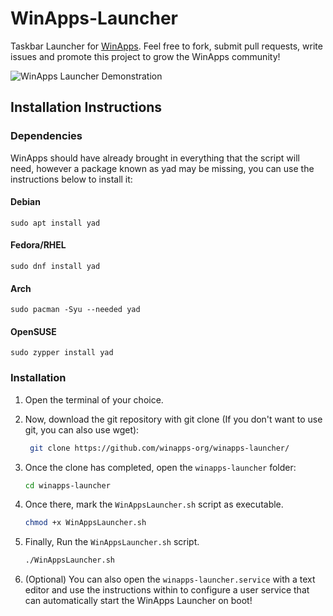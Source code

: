 # WinApps-Launcher
Taskbar Launcher for [WinApps](https://github.com/winapps-org/winapps).
Feel free to fork, submit pull requests, write issues and promote this project to grow the WinApps community!

![WinApps Launcher Demonstration](demo.gif)

## Installation Instructions
### Dependencies
WinApps should have already brought in everything that the script will need, however a package known as yad may be missing, you can use the instructions below to install it:
#### Debian
    sudo apt install yad
#### Fedora/RHEL
    sudo dnf install yad
#### Arch
    sudo pacman -Syu --needed yad
#### OpenSUSE
    sudo zypper install yad
    
### Installation
1. Open the terminal of your choice.

2. Now, download the git repository with git clone (If you don't want to use git, you can also use wget):
   ```bash
    git clone https://github.com/winapps-org/winapps-launcher/
    ```

3. Once the clone has completed, open the `winapps-launcher` folder:
    ```bash
    cd winapps-launcher
    ```

3. Once there, mark the `WinAppsLauncher.sh` script as executable. 
    ```bash
    chmod +x WinAppsLauncher.sh
    ```

4. Finally, Run the `WinAppsLauncher.sh` script.
    ```bash
    ./WinAppsLauncher.sh
    ```

5. (Optional) You can also open the `winapps-launcher.service` with a text editor and use the instructions within to configure a user service that can automatically start the WinApps Launcher on boot!
